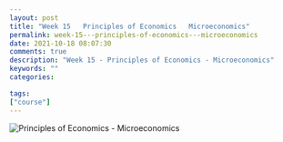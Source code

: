 ```yaml
---
layout: post
title: "Week 15   Principles of Economics   Microeconomics"
permalink: week-15---principles-of-economics---microeconomics
date: 2021-10-18 08:07:30
comments: true
description: "Week 15 - Principles of Economics - Microeconomics"
keywords: ""
categories:

tags:
["course"]
---
```

![Principles of Economics - Microeconomics](/images/microeconomics-course.png)
